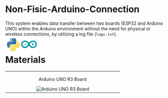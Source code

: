 # Non-Fisic-Arduino-Connection

This system enables data transfer between two boards (ESP32 and Arduino UNO) within the Arduino environment without the need for physical or wireless connections, by utilizing a log file (`logs.txt`).
<br>
<img align="left" alt="Python" width="50px" src="https://raw.githubusercontent.com/devicons/devicon/master/icons/python/python-original.svg"/>
<img align="left" alt="Arduino" width="50px" src="https://raw.githubusercontent.com/devicons/devicon/master/icons/arduino/arduino-original.svg"/>
<br>

# Materials

<div>
  <table>
    <tr>
      <td width="50%">
        <div align="center">
        <p> Arduino UNO R3 Board</p>
        <img src="https://i.ibb.co/nR6ZPp4/71z22c-RPee-L.jpg" width="400" alt="Arduino UNO R3 Board">
        </div>
      </td>
    </tr>
  </table>
</div>
